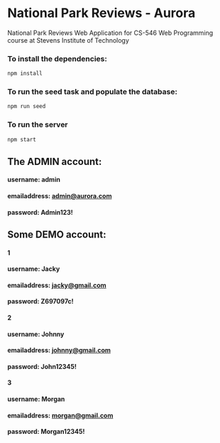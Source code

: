 # National Park Reviews - Aurora
National Park Reviews Web Application for CS-546 Web Programming course at Stevens Institute of Technology
### To install the dependencies:
```bash
npm install 
```
### To run the seed task and populate the database:
```bash
npm run seed
```
### To run the server
```bash
npm start
```
## The ADMIN account:
#### username: admin
#### emailaddress: admin@aurora.com
#### password: Admin123!
## Some DEMO account:
#### 1
#### username: Jacky
#### emailaddress: jacky@gmail.com
#### password: Z697097c!
#### 2
#### username: Johnny
#### emailaddress: johnny@gmail.com
#### password: John12345!
#### 3
#### username: Morgan
#### emailaddress: morgan@gmail.com
#### password: Morgan12345!


